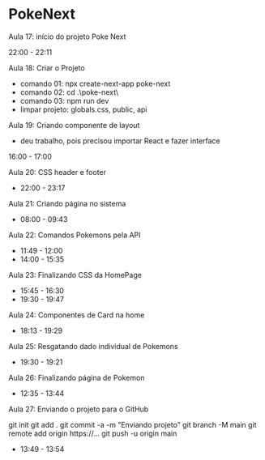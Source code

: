 # PokeNext

Aula 17: início do projeto Poke Next

22:00 - 22:11

Aula 18: Criar o Projeto

- comando 01: npx create-next-app poke-next
- comando 02: cd .\poke-next\
- comando 03: npm run dev
- limpar projeto: globals.css, public, api

Aula 19: Criando componente de layout

- deu trabalho, pois precisou importar React e fazer interface

16:00 - 17:00

Aula 20: CSS header e footer

- 22:00 - 23:17

Aula 21: Criando página no sistema

- 08:00 - 09:43

Aula 22: Comandos Pokemons pela API

- 11:49 - 12:00
- 14:00 - 15:35

Aula 23: Finalizando CSS da HomePage

- 15:45 - 16:30
- 19:30 - 19:47

Aula 24: Componentes de Card na home

- 18:13 - 19:29

Aula 25: Resgatando dado individual de Pokemons

- 19:30 - 19:21

Aula 26: Finalizando página de Pokemon

- 12:35 - 13:44

Aula 27: Enviando o projeto para o GitHub

git init
git add .
git commit -a -m "Enviando projeto"
git branch -M main
git remote add origin https://...
git push -u origin main

- 13:49 - 13:54